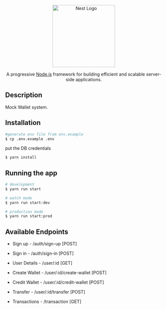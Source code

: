 <p align="center">
  <a href="http://nestjs.com/" target="blank"><img src="https://nestjs.com/img/logo-small.svg" width="200" alt="Nest Logo" /></a>
</p>

[circleci-image]: https://img.shields.io/circleci/build/github/nestjs/nest/master?token=abc123def456
[circleci-url]: https://circleci.com/gh/nestjs/nest

  <p align="center">A progressive <a href="http://nodejs.org" target="_blank">Node.js</a> framework for building efficient and scalable server-side applications.</p>

  <!--[![Backers on Open Collective](https://opencollective.com/nest/backers/badge.svg)](https://opencollective.com/nest#backer)
  [![Sponsors on Open Collective](https://opencollective.com/nest/sponsors/badge.svg)](https://opencollective.com/nest#sponsor)-->

## Description

Mock Wallet system.

## Installation

```bash
#generate env file from env.example
$ cp .env.example .env
```

put the DB credentials

```bash
$ yarn install
```

## Running the app

```bash
# development
$ yarn run start

# watch mode
$ yarn run start:dev

# production mode
$ yarn run start:prod
```

## Available Endpoints

- Sign up - /auth/sign-up [POST]
- Sign in - /auth/sign-in [POST]

- User Details - /user/:id [GET]
- Create Wallet - /user/:id/create-wallet [POST]
- Credit Wallet - /user/:id/credit-wallet [POST]
- Transfer - /user/:id/transfer [POST]

- Transactions - /transaction [GET]